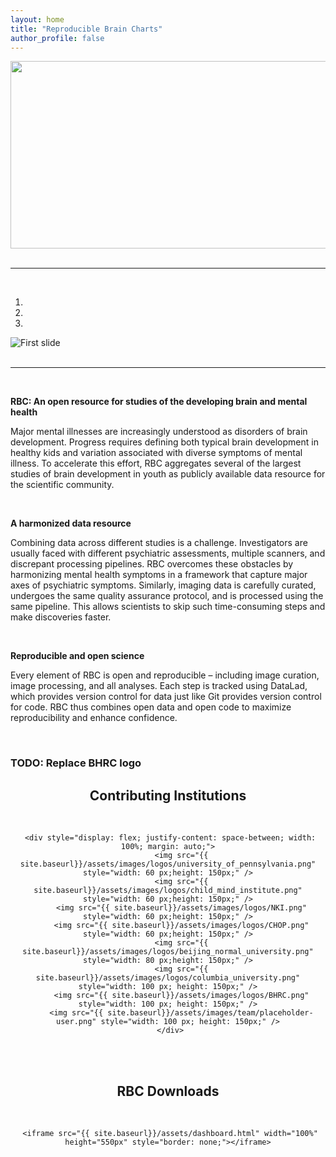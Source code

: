 ```yaml
---
layout: home
title: "Reproducible Brain Charts"
author_profile: false
---
```


<div style="text-align: center;">
     <img src="{{ site.baseurl}}/assets/images/logos/rbc_primary_logo.png" width="700" height="300" />
</div>

<br/>
<hr>
<br/>

<div id="carouselExampleIndicators" class="carousel slide" data-ride="carousel">
     <ol class="carousel-indicators">
          <li data-target="#carouselExampleIndicators" data-slide-to="0" class="active"></li>
          <li data-target="#carouselExampleIndicators" data-slide-to="1"></li>
          <li data-target="#carouselExampleIndicators" data-slide-to="2"></li>
     </ol>
     <div class="carousel-inner">
          <div class="carousel-item active">
               <img class="d-block w-100" src="{{ site.baseurl}}/assets/images/banners/rbc_corticalthickness_v2.png" alt="First slide">
               <!-- No text on carousel for now
               <div class="carousel-caption d-none d-md-block">
               <h5>{{ page.title }}</h5>
               </div>
               -->
          </div>
          <!--The arrows seem to fail
          <a class="carousel-control-prev" href="#carouselExampleIndicators" role="button" data-slide="prev">
          <span class="carousel-control-prev-icon" aria-hidden="true"></span>
          <span class="sr-only">Previous</span>
          </a>
          <a class="carousel-control-next" href="#carouselExampleIndicators" role="button" data-slide="next">
          <span class="carousel-control-next-icon" aria-hidden="true"></span>
          <span class="sr-only">Next</span>
          </a>
          -->
     </div>
</div>

<br/>
<hr>
<br/>

<p style="text-align:center;">
     <p style="display:flex; align-items:left;">
          <b>
               RBC: An open resource for studies of the developing brain and mental health
          </b>
     </p>
     <p>
          Major mental illnesses are increasingly understood as disorders of brain development.
          Progress requires defining both typical brain development in healthy kids and variation associated with diverse symptoms of mental illness.
          To accelerate this effort, RBC aggregates several of the largest studies of brain development in youth as publicly available data resource for the scientific community.
     </p>
     <br>
     <p style="display:flex; align-items:left;">
          <b>
               A harmonized data resource
          </b>
     </p>
     <p>
          Combining data across different studies is a challenge.
          Investigators are usually faced with different psychiatric assessments, multiple scanners, and discrepant processing pipelines.
          RBC overcomes these obstacles by harmonizing mental health symptoms in a framework that capture major axes of psychiatric symptoms.
          Similarly, imaging data is carefully curated, undergoes the same quality assurance protocol, and is processed using the same pipeline.
          This allows scientists to skip such time-consuming steps and make discoveries faster.
     </p>
     <br>
     <p style="display:flex; align-items:left;">
          <b>
               Reproducible and open science
          </b>
     </p>
     <p>
          Every element of RBC is open and reproducible – including image curation, image processing, and all analyses.
          Each step is tracked using DataLad, which provides version control for data just like Git provides version control for code.
          RBC thus combines open data and open code to maximize reproducibility and enhance confidence.
     </p>
     <br>
</p>

### TODO: Replace BHRC logo
<div style="text-align: center;">
     <h2>Contributing Institutions</h2>
     <br/>

     <div style="display: flex; justify-content: space-between; width: 100%; margin: auto;">
          <img src="{{ site.baseurl}}/assets/images/logos/university_of_pennsylvania.png" style="width: 60 px;height: 150px;" />
          <img src="{{ site.baseurl}}/assets/images/logos/child_mind_institute.png" style="width: 60 px;height: 150px;" />
          <img src="{{ site.baseurl}}/assets/images/logos/NKI.png" style="width: 60 px;height: 150px;" />
          <img src="{{ site.baseurl}}/assets/images/logos/CHOP.png" style="width: 60 px;height: 150px;" />
          <img src="{{ site.baseurl}}/assets/images/logos/beijing_normal_university.png" style="width: 80 px;height: 150px;" />
          <img src="{{ site.baseurl}}/assets/images/logos/columbia_university.png" style="width: 100 px; height: 150px;" />
          <img src="{{ site.baseurl}}/assets/images/logos/BHRC.png" style="width: 100 px; height: 150px;" />
          <img src="{{ site.baseurl}}/assets/images/team/placeholder-user.png" style="width: 100 px; height: 150px;" />
     </div>

</div>

<br/>
<br/>

<div style="text-align: center;">
     <h2>RBC Downloads</h2>
     <br/>

     <iframe src="{{ site.baseurl}}/assets/dashboard.html" width="100%" height="550px" style="border: none;"></iframe>
</div>

